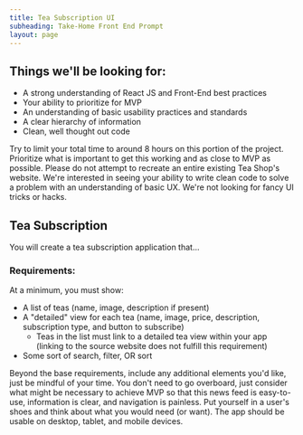 ```yaml
---
title: Tea Subscription UI
subheading: Take-Home Front End Prompt
layout: page
---
```


## Things we'll be looking for:

* A strong understanding of React JS and Front-End best practices
* Your ability to prioritize for MVP
* An understanding of basic usability practices and standards
* A clear hierarchy of information
* Clean, well thought out code

Try to limit your total time to around 8 hours on this portion of the project. Prioritize what is important to get this working and as close to MVP as possible. Please do not attempt to recreate an entire existing Tea Shop's website. We're interested in seeing your ability to write clean code to solve a problem with an understanding of basic UX. We're not looking for fancy UI tricks or hacks.

## Tea Subscription

You will create a tea subscription application that...

### Requirements:

At a minimum, you must show:

* A list of teas (name, image, description if present)
* A "detailed" view for each tea (name, image, price, description, subscription type, and button to subscribe)
  * Teas in the list must link to a detailed tea view within your app (linking to the source website does not fulfill this requirement)
* Some sort of search, filter, OR sort

Beyond the base requirements, include any additional elements you'd like, just be mindful of your time. You don't need to go overboard, just consider what might be necessary to achieve MVP so that this news feed is easy-to-use, information is clear, and navigation is painless. Put yourself in a user's shoes and think about what you would need (or want). The app should be usable on desktop, tablet, and mobile devices.


